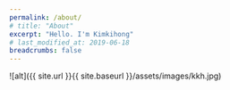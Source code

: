 ```yaml
---
permalink: /about/
# title: "About"
excerpt: "Hello. I'm Kimkihong"
# last_modified_at: 2019-06-18
breadcrumbs: false
---
```


![alt]({{ site.url }}{{ site.baseurl }}/assets/images/kkh.jpg)
